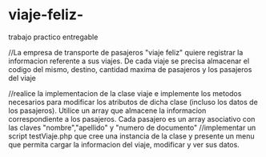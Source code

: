# viaje-feliz-
trabajo practico entregable


//La empresa de transporte de pasajeros "viaje feliz" quiere registrar la informacion referente a sus viajes. De cada viaje se precisa almacenar el codigo del mismo, destino, cantidad maxima de pasajeros y los pasajeros del viaje

//realice la implementacion de la clase viaje e implemente los metodos necesarios para modificar los atributos de dicha clase (incluso los datos de los pasajeros). Utilice un array que almacene la informacion correspondiente a los pasajeros. Cada pasajero es un array asociativo con las claves "nombre","apellido" y "numero de documento"
//implementar un script testViaje.php que cree una instancia de la clase y presente un menu que permita cargar la informacion del viaje, modificar y ver sus datos.
